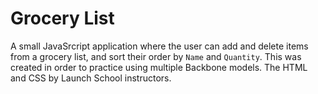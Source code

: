 # Grocery List
A small JavaSrcript application where the user can add and delete items from a grocery list, and sort their order by `Name` and `Quantity`. This was created in order to practice using multiple Backbone models. The HTML and CSS by Launch School instructors.
